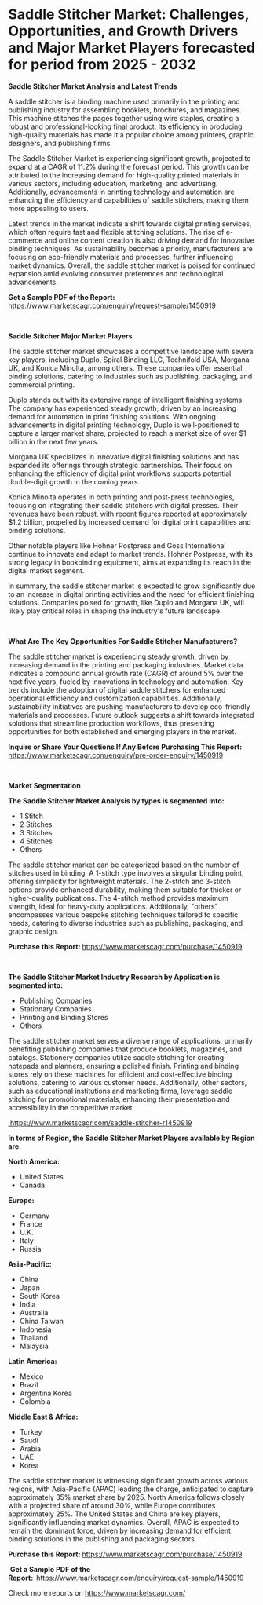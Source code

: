 <p><h1>Saddle Stitcher Market: Challenges, Opportunities, and Growth Drivers and Major Market Players forecasted for period from 2025 - 2032</h1></p><p><strong>Saddle Stitcher Market Analysis and Latest Trends</strong></p>
<p><p>A saddle stitcher is a binding machine used primarily in the printing and publishing industry for assembling booklets, brochures, and magazines. This machine stitches the pages together using wire staples, creating a robust and professional-looking final product. Its efficiency in producing high-quality materials has made it a popular choice among printers, graphic designers, and publishing firms.</p><p>The Saddle Stitcher Market is experiencing significant growth, projected to expand at a CAGR of 11.2% during the forecast period. This growth can be attributed to the increasing demand for high-quality printed materials in various sectors, including education, marketing, and advertising. Additionally, advancements in printing technology and automation are enhancing the efficiency and capabilities of saddle stitchers, making them more appealing to users.</p><p>Latest trends in the market indicate a shift towards digital printing services, which often require fast and flexible stitching solutions. The rise of e-commerce and online content creation is also driving demand for innovative binding techniques. As sustainability becomes a priority, manufacturers are focusing on eco-friendly materials and processes, further influencing market dynamics. Overall, the saddle stitcher market is poised for continued expansion amid evolving consumer preferences and technological advancements.</p></p>
<p><strong>Get a Sample PDF of the Report:&nbsp;</strong> <a href="https://www.marketscagr.com/enquiry/request-sample/1450919?utm_campaign=2390&utm_medium=2&utm_source=Github&utm_content=ia&utm_term=17022025&utm_id=saddle-stitcher">https://www.marketscagr.com/enquiry/request-sample/1450919</a></p>
<p>&nbsp;</p>
<p><strong>Saddle Stitcher Major Market Players</strong></p>
<p><p>The saddle stitcher market showcases a competitive landscape with several key players, including Duplo, Spiral Binding LLC, Technifold USA, Morgana UK, and Konica Minolta, among others. These companies offer essential binding solutions, catering to industries such as publishing, packaging, and commercial printing.</p><p>Duplo stands out with its extensive range of intelligent finishing systems. The company has experienced steady growth, driven by an increasing demand for automation in print finishing solutions. With ongoing advancements in digital printing technology, Duplo is well-positioned to capture a larger market share, projected to reach a market size of over $1 billion in the next few years.</p><p>Morgana UK specializes in innovative digital finishing solutions and has expanded its offerings through strategic partnerships. Their focus on enhancing the efficiency of digital print workflows supports potential double-digit growth in the coming years. </p><p>Konica Minolta operates in both printing and post-press technologies, focusing on integrating their saddle stitchers with digital presses. Their revenues have been robust, with recent figures reported at approximately $1.2 billion, propelled by increased demand for digital print capabilities and binding solutions.</p><p>Other notable players like Hohner Postpress and Goss International continue to innovate and adapt to market trends. Hohner Postpress, with its strong legacy in bookbinding equipment, aims at expanding its reach in the digital market segment.</p><p>In summary, the saddle stitcher market is expected to grow significantly due to an increase in digital printing activities and the need for efficient finishing solutions. Companies poised for growth, like Duplo and Morgana UK, will likely play critical roles in shaping the industry's future landscape.</p></p>
<p>&nbsp;</p>
<p><strong>What Are The Key Opportunities For Saddle Stitcher Manufacturers?</strong></p>
<p><p>The saddle stitcher market is experiencing steady growth, driven by increasing demand in the printing and packaging industries. Market data indicates a compound annual growth rate (CAGR) of around 5% over the next five years, fueled by innovations in technology and automation. Key trends include the adoption of digital saddle stitchers for enhanced operational efficiency and customization capabilities. Additionally, sustainability initiatives are pushing manufacturers to develop eco-friendly materials and processes. Future outlook suggests a shift towards integrated solutions that streamline production workflows, thus presenting opportunities for both established and emerging players in the market.</p></p>
<p><strong>Inquire or Share Your Questions If Any Before Purchasing This Report:</strong> <a href="https://www.marketscagr.com/enquiry/pre-order-enquiry/1450919?utm_campaign=2390&utm_medium=2&utm_source=Github&utm_content=ia&utm_term=17022025&utm_id=saddle-stitcher">https://www.marketscagr.com/enquiry/pre-order-enquiry/1450919</a></p>
<p>&nbsp;</p>
<p><strong>Market Segmentation</strong></p>
<p><strong>The Saddle Stitcher Market Analysis by types is segmented into:</strong></p>
<p><ul><li>1 Stitch</li><li>2 Stitches</li><li>3 Stitches</li><li>4 Stitches</li><li>Others</li></ul></p>
<p><p>The saddle stitcher market can be categorized based on the number of stitches used in binding. A 1-stitch type involves a singular binding point, offering simplicity for lightweight materials. The 2-stitch and 3-stitch options provide enhanced durability, making them suitable for thicker or higher-quality publications. The 4-stitch method provides maximum strength, ideal for heavy-duty applications. Additionally, "others" encompasses various bespoke stitching techniques tailored to specific needs, catering to diverse industries such as publishing, packaging, and graphic design.</p></p>
<p><strong>Purchase this Report:&nbsp;</strong><a href="https://www.marketscagr.com/purchase/1450919?utm_campaign=2390&utm_medium=2&utm_source=Github&utm_content=ia&utm_term=17022025&utm_id=saddle-stitcher">https://www.marketscagr.com/purchase/1450919</a></p>
<p>&nbsp;</p>
<p><strong>The Saddle Stitcher Market Industry Research by Application is segmented into:</strong></p>
<p><ul><li>Publishing Companies</li><li>Stationary Companies</li><li>Printing and Binding Stores</li><li>Others</li></ul></p>
<p><p>The saddle stitcher market serves a diverse range of applications, primarily benefiting publishing companies that produce booklets, magazines, and catalogs. Stationery companies utilize saddle stitching for creating notepads and planners, ensuring a polished finish. Printing and binding stores rely on these machines for efficient and cost-effective binding solutions, catering to various customer needs. Additionally, other sectors, such as educational institutions and marketing firms, leverage saddle stitching for promotional materials, enhancing their presentation and accessibility in the competitive market.</p></p>
<p><a href="https://www.marketscagr.com/saddle-stitcher-r1450919?utm_campaign=2390&utm_medium=2&utm_source=Github&utm_content=ia&utm_term=17022025&utm_id=saddle-stitcher">&nbsp;https://www.marketscagr.com/saddle-stitcher-r1450919</a></p>
<p><strong>In terms of Region, the Saddle Stitcher Market Players available by Region are:</strong></p>
<p>
    <p> <strong> North America: </strong>
        <ul>
            <li>United States</li>
            <li>Canada</li>
        </ul>
        </p> 
    <p> <strong> Europe: </strong>
        <ul>
            <li>Germany</li>
            <li>France</li>
            <li>U.K.</li>
            <li>Italy</li>
            <li>Russia</li>
        </ul>
        </p> 
    <p> <strong> Asia-Pacific: </strong>
        <ul>
            <li>China</li>
            <li>Japan</li>
            <li>South Korea</li>
            <li>India</li>
            <li>Australia</li>
            <li>China Taiwan</li>
            <li>Indonesia</li>
            <li>Thailand</li>
            <li>Malaysia</li>
        </ul>
        </p> 
    <p> <strong> Latin America: </strong>
        <ul>
            <li>Mexico</li>
            <li>Brazil</li>
            <li>Argentina Korea</li>
            <li>Colombia</li>
        </ul>
        </p> 
    <p> <strong> Middle East & Africa: </strong>
        <ul>
            <li>Turkey</li>
            <li>Saudi</li>
            <li>Arabia</li>
            <li>UAE</li>
            <li>Korea</li>
        </ul>
    </p>
    </p>
<p><p>The saddle stitcher market is witnessing significant growth across various regions, with Asia-Pacific (APAC) leading the charge, anticipated to capture approximately 35% market share by 2025. North America follows closely with a projected share of around 30%, while Europe contributes approximately 25%. The United States and China are key players, significantly influencing market dynamics. Overall, APAC is expected to remain the dominant force, driven by increasing demand for efficient binding solutions in the publishing and packaging sectors.</p></p>
<p><strong>Purchase this Report: </strong><a href="https://www.marketscagr.com/purchase/1450919?utm_campaign=2390&utm_medium=2&utm_source=Github&utm_content=ia&utm_term=17022025&utm_id=saddle-stitcher">https://www.marketscagr.com/purchase/1450919</a></p>
<p>&nbsp;<strong>Get a Sample PDF of the Report:&nbsp;&nbsp;</strong><a href="https://www.marketscagr.com/enquiry/request-sample/1450919?utm_campaign=2390&utm_medium=2&utm_source=Github&utm_content=ia&utm_term=17022025&utm_id=saddle-stitcher">https://www.marketscagr.com/enquiry/request-sample/1450919</a></p>
<p><strong></strong></p>
<p>Check more reports on <a href="https://www.marketscagr.com/?utm_campaign=2390&utm_medium=2&utm_source=Github&utm_content=ia&utm_term=17022025&utm_id=saddle-stitcher">https://www.marketscagr.com/</a></p>